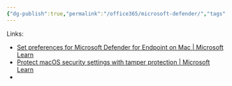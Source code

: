 ```yaml
---
{"dg-publish":true,"permalink":"/office365/microsoft-defender/","tags":["public"],"noteIcon":"1","created":"2023-01-23T13:41:40.573+01:00","updated":"2023-01-23T13:59:08.241+01:00"}
---
```



Links:

- [Set preferences for Microsoft Defender for Endpoint on Mac | Microsoft Learn](https://learn.microsoft.com/en-us/microsoft-365/security/defender-endpoint/mac-preferences?view=o365-worldwide)
- [Protect macOS security settings with tamper protection | Microsoft Learn](https://learn.microsoft.com/en-us/microsoft-365/security/defender-endpoint/tamperprotection-macos?view=o365-worldwide)
- 